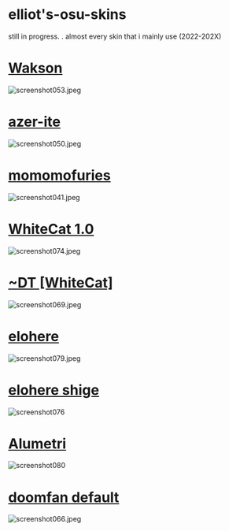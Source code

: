 # elliot's-osu-skins
 still in progress.
. almost every skin that i mainly use (2022-202X)

# [Wakson](https://drive.google.com/file/d/1vj0cx9ExL0vT-WEE9qTXgLcpGQ4_bXEd/view?usp=drive_link)
![screenshot053.jpeg](https://tinypic.host/images/2024/01/02/screenshot053.jpeg)
# [azer-ite](https://drive.google.com/file/d/1ckWXRFkWJdSXlKTL4v1jckFYsC93SA-6/view?usp=drive_link)
![screenshot050.jpeg](https://tinypic.host/images/2024/01/02/screenshot050.jpeg)
# [momomofuries](https://drive.google.com/file/d/1AbFAj0_JpNjxg2CbZBzwqbC3VHre4Mn8/view?usp=drive_link)
![screenshot041.jpeg](https://tinypic.host/images/2024/01/02/screenshot041.jpeg)
# [WhiteCat 1.0](https://drive.google.com/file/d/10-2ePSZfMKOG9uSrhfD4RVmAdspY2r8Q/view?usp=drive_link)
![screenshot074.jpeg](https://tinypic.host/images/2024/01/02/screenshot074.jpeg)
# [~DT [WhiteCat]](https://drive.google.com/file/d/1yZ6g1NfrofeSNIito52LnJV1MKPR7KIe/view?usp=sharing)
![screenshot069.jpeg](https://tinypic.host/images/2024/01/02/screenshot069.jpeg)
# [elohere](https://drive.google.com/file/d/1KTKPq3eOIyc_-wE_2iIJwz-6T3wWhXp6/view?usp=drive_link)
![screenshot079.jpeg](https://tinypic.host/images/2024/01/03/screenshot079.jpeg)
# [elohere shige](https://drive.google.com/file/d/1G7t3Z0jy41lXzFv1dqZZxLduVCwU32mH/view?usp=drive_link)
![screenshot076](https://tinypic.host/images/2024/01/03/screenshot076.jpeg)
# [Alumetri](https://drive.google.com/file/d/1lF8q389jSe91Tro1lVwKkz7xFR5t3Rwh/view?usp=drive_link)
![screenshot080](https://tinypic.host/images/2024/01/03/screenshot080.jpeg)
# [doomfan default](https://drive.google.com/file/d/10rYiSxEBzAy4FoBalyWgKFojwZFeuESK/view?usp=drive_link)
![screenshot066.jpeg](https://tinypic.host/images/2024/01/02/screenshot066.jpeg)

